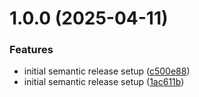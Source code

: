 # 1.0.0 (2025-04-11)


### Features

* initial semantic release setup ([c500e88](https://github.com/Shivambembey98/sample-semantic-release/commit/c500e8814548389af0dc2d53b830f6ae93a59e48))
* initial semantic release setup ([1ac611b](https://github.com/Shivambembey98/sample-semantic-release/commit/1ac611beb3f1f9e4093da6d427e916d62261a91f))
